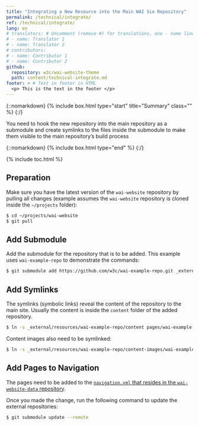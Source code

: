 ```yaml
---
title: "Integrating a New Resource into the Main WAI Sie Repository"
permalink: /technical/integrate/
ref: /technical/integrate/
lang: en
# translators: # Uncomment (remove #) for translations, one - name line per translator.
# - name: Translator 1
# - name: Translator 2
# contributors:
# - name: Contributor 1
# - name: Contributor 2
github:
  repository: w3c/wai-website-theme
  path: content/technical-integrate.md
footer: > # Text in footer in HTML
  <p> This is the text in the footer </p>
---
```


{::nomarkdown}
{% include box.html type="start" title="Summary" class="" %}
{:/}

You need to hook the new repository into the main repository as a submodule and create symlinks to the files inside the submodule to make them visible to the main repository’s build process

{::nomarkdown}
{% include box.html type="end" %}
{:/}

{% include toc.html %}

## Preparation

Make sure you have the latest version of the `wai-website` repository by pulling all changes (example assumes the `wai-website` repository is cloned inside the `~/projects` folder):

```bash
$ cd ~/projects/wai-website
$ git pull
```

## Add Submodule

Add the submodule for the repository that is to be added. This example uses `wai-example-repo` to demonstrate the commands:

```bash
$ git submodule add https://github.com/w3c/wai-example-repo.git _external/resources/wai-example-repo
```

## Add Symlinks

The symlinks (symbolic links) reveal the content of the repository to the main site. Usually the content is inside the `content` folder of the added repository.

```bash
$ ln -s _external/resources/wai-example-repo/content pages/wai-example-repo
```

Content images also need to be symlinked:

```bash
$ ln -s _external/resources/wai-example-repo/content-images/wai-example-repo content-images/wai-example-repo
```

## Add Pages to Navigation

The pages need to be added to the [`navigation.yml` that resides in the `wai-website-data` repository](https://github.com/w3c/wai-website-data/blob/master/navigation.yml).

Once you made the change, run the following command to update the external repositories:

```bash
$ git submodule update --remote
```
